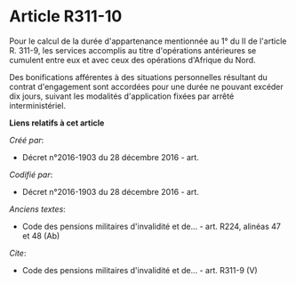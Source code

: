 # Article R311-10

Pour le calcul de la durée d'appartenance mentionnée au 1° du II de l'article R. 311-9, les services accomplis au titre
d'opérations antérieures se cumulent entre eux et avec ceux des opérations d'Afrique du Nord.

Des bonifications afférentes à des situations personnelles résultant du contrat d'engagement sont accordées pour une durée ne
pouvant excéder dix jours, suivant les modalités d'application fixées par arrêté interministériel.

**Liens relatifs à cet article**

_Créé par_:

  - Décret n°2016-1903 du 28 décembre 2016 - art.

_Codifié par_:

  - Décret n°2016-1903 du 28 décembre 2016 - art.

_Anciens textes_:

  - Code des pensions militaires d'invalidité et de... - art. R224, alinéas 47 et 48 (Ab)

_Cite_:

  - Code des pensions militaires d'invalidité et de... - art. R311-9 (V)
